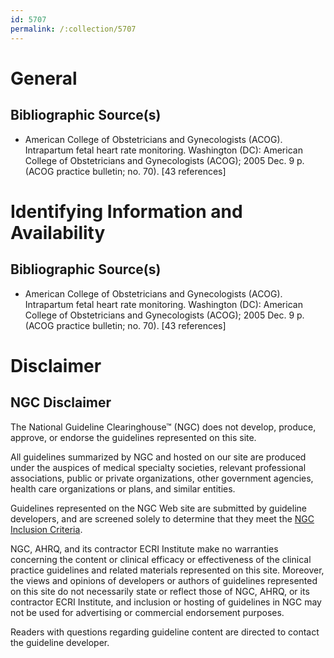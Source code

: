 ```yaml
---
id: 5707
permalink: /:collection/5707
---
```


# General

## Bibliographic Source(s)

- American College of Obstetricians and Gynecologists (ACOG). Intrapartum fetal heart rate monitoring. Washington (DC): American College of Obstetricians and Gynecologists (ACOG); 2005 Dec. 9 p. (ACOG practice bulletin; no. 70). [43 references]

# Identifying Information and Availability

## Bibliographic Source(s)

- American College of Obstetricians and Gynecologists (ACOG). Intrapartum fetal heart rate monitoring. Washington (DC): American College of Obstetricians and Gynecologists (ACOG); 2005 Dec. 9 p. (ACOG practice bulletin; no. 70). [43 references]

# Disclaimer

## NGC Disclaimer

The National Guideline Clearinghouse™ (NGC) does not develop, produce, approve, or endorse the guidelines represented on this site.

All guidelines summarized by NGC and hosted on our site are produced under the auspices of medical specialty societies, relevant professional associations, public or private organizations, other government agencies, health care organizations or plans, and similar entities.

Guidelines represented on the NGC Web site are submitted by guideline developers, and are screened solely to determine that they meet the [NGC Inclusion Criteria](/help-and-about/summaries/inclusion-criteria).

NGC, AHRQ, and its contractor ECRI Institute make no warranties concerning the content or clinical efficacy or effectiveness of the clinical practice guidelines and related materials represented on this site. Moreover, the views and opinions of developers or authors of guidelines represented on this site do not necessarily state or reflect those of NGC, AHRQ, or its contractor ECRI Institute, and inclusion or hosting of guidelines in NGC may not be used for advertising or commercial endorsement purposes.

Readers with questions regarding guideline content are directed to contact the guideline developer.

